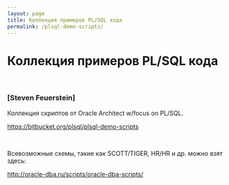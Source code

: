 ```yaml
---
layout: page
title: Коллекция примеров PL/SQL кода
permalink: /plsql-demo-scripts/
---
```



# Коллекция примеров PL/SQL кода

<br/>

### [Steven Feuerstein]

Коллекция скриптов от Oracle Architect w/focus on PL/SQL.

https://bitbucket.org/plsql/plsql-demo-scripts


<br/>

Всевозможные схемы, такие как SCOTT/TIGER, HR/HR и др. можно взят здесь:

http://oracle-dba.ru/scripts/oracle-dba-scripts/

